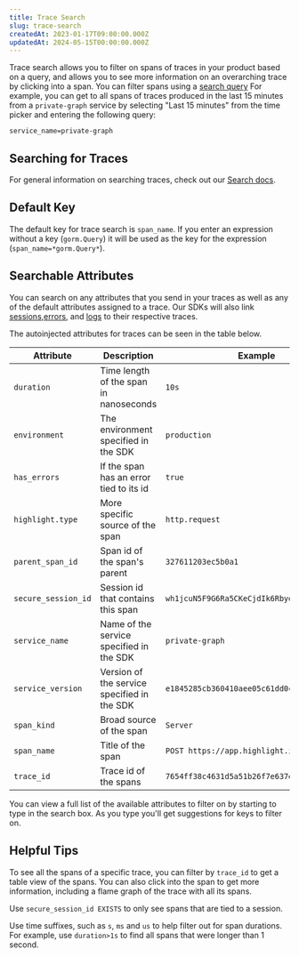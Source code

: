 ```yaml
---
title: Trace Search
slug: trace-search
createdAt: 2023-01-17T09:00:00.000Z
updatedAt: 2024-05-15T00:00:00.000Z
---
```


Trace search allows you to filter on spans of traces in your product based on a query, and allows you to see more information on
an overarching trace by clicking into a span. You can filter spans using a [search query](../../6_product-features/3_general-features/search.md)
For example, you can get to all spans of traces produced in the last 15 minutes from a `private-graph` service by selecting "Last
15 minutes" from the time picker and entering the following query:

```
service_name=private-graph
```

## Searching for Traces

For general information on searching traces, check out our [Search docs](../../6_product-features/3_general-features/search.md).

## Default Key

The default key for trace search is `span_name`. If you enter an expression without a key (`gorm.Query`) it will be used as the
key for the expression (`span_name=*gorm.Query*`).

## Searchable Attributes

You can search on any attributes that you send in your traces as well as any of the default attributes assigned to a trace.
Our SDKs will also link [sessions](../1_session-replay/),[errors](../2_error-monitoring/), and [logs](../4_logging/) to their
respective traces.

The autoinjected attributes for traces can be seen in the table below.

| Attribute           | Description                                        | Example                                                                                                                                             |
|---------------------|----------------------------------------------------|-----------------------------------------------------------------------------------------------------------------------------------------------------|
| `duration`          | Time length of the span in nanoseconds             | `10s`                                                                                                                                               |
| `environment`       | The environment specified in the SDK               | `production`                                                                                                                                        |
| `has_errors`        | If the span has an error tied to its id            | `true`                                                                                                                                              |
| `highlight.type`    | More specific source of the span                   | `http.request`                                                                                                                                      |
| `parent_span_id`    | Span id of the span's parent                       | `327611203ec5b0a1`                                                                                                                                  |
| `secure_session_id` | Session id that contains this span                 | `wh1jcuN5F9G6Ra5CKeCjdIk6Rbyd`                                                                                                                      |
| `service_name`      | Name of the service specified in the SDK           | `private-graph`                                                                                                                                     |
| `service_version`   | Version of the service specified in the SDK        | `e1845285cb360410aee05c61dd0cc57f85afe6da`                                                                                                          |
| `span_kind`         | Broad source of the span                           | `Server`                                                                                                                                            |
| `span_name`         | Title of the span                                  | `POST https://app.highlight.io`                                                                                                                     |
| `trace_id`          | Trace id of the spans                              | `7654ff38c4631d5a51b26f7e637eea3c`                                                                                                                  |

You can view a full list of the available attributes to filter on by starting to type in the search box. As you type you'll get
suggestions for keys to filter on.

## Helpful Tips

To see all the spans of a specific trace, you can filter by `trace_id` to get a table view of the spans. You can also
click into the span to get more information, including a flame graph of the trace with all its spans.

Use `secure_session_id EXISTS` to only see spans that are tied to a session.

Use time suffixes, such as `s`, `ms` and `us` to help filter out for span durations. For example, use `duration>1s` to find
all spans that were longer than 1 second.